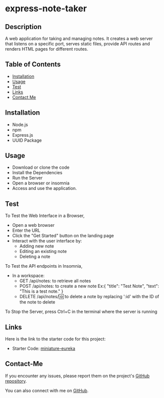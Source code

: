 # express-note-taker

## Description

A web application for taking and managing notes. It creates a web server that listens on a specific port, serves static files, provide API routes and renders HTML pages for different routes.

## Table of Contents

- [Installation](#installation)
- [Usage](#usage)
- [Test](#test)
- [Links](#links)
- [Contact Me](#contact-me)

## Installation

- Node.js
- npm
- Express.js
- UUID Package

## Usage

- Download or clone the code
- Install the Dependencies
- Run the Server
- Open a browser or insomnia
- Access and use the application.

## Test

To Test the Web Interface in a Browser,

- Open a web browser
- Enter the URL
- Click the "Get Started" button on the landing page
- Interact with the user interface by:
  - Adding new note
  - Editing an existing note
  - Deleting a note

To Test the API endpoints in Insomnia,

- In a workspace:
  - GET /api/notes: to retrieve all notes
  - POST /api/notes: to create a new note
    Ex:{
    "title": "Test Note",
    "text": "This is a test note."
    }
  - DELETE /api/notes/:id: to delete a note by replacing ':id' with the ID of the note to delete

To Stop the Server, press Ctrl+C in the terminal where the server is running

## Links

Here is the link to the starter code for this project:

- Starter Code: [miniature-eureka](https://github.com/coding-boot-camp/miniature-eureka)

## Contact-Me

If you encounter any issues, please report them on the project's [GitHub repository](https://github.com/Clkwong3/express-note-taker).

You can also connect with me on [GitHub](https://github.com/Clkwong3).
